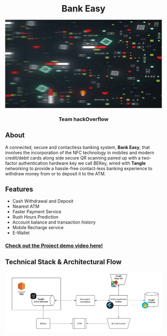 <h1 align="center">Bank Easy</h1>

<p align="center">
  <img src="/images/BankEasy_2.gif">
</p>

<h3 align="center">Team hackOverflow</h3>

## About
A connected, secure and contactless banking system, **Bank Easy**, that involves the incorporation of the NFC technology in mobiles and modern credit/debit cards along side secure QR scanning paired up with a two-factor authentication hardware key we call BEKey, wired with **Tangle** networking to provide a hassle-free contact-less banking experience to withdraw money from or to deposit it to the ATM.

## Features
* Cash Withdrawal and Deposit
* Nearest ATM
* Faster Payment Service
* Rush Hours Prediction
* Account balance and transaction history
* Mobile Recharge service
* E-Wallet

### [Check out the Project demo video here!](https://youtu.be/PvgbTnNox_k)

## Technical Stack & Architectural Flow 
![](/images/architecture.png)
